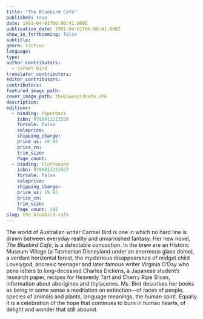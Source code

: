 ```yaml
---
title: "The Bluebird Café"
published: true
date: 1991-04-01T06:00:41.000Z
publication_date: 1991-04-01T06:00:41.000Z
show_in_forthcoming: false
subtitle:
genre: Fiction
language:
type:
author_contributors:
  - carmel-bird
translator_contributors:
editor_contributors:
contributors:
featured_image_path:
cover_image_path: thebluebirdcafe.JPG
description:
editions:
  - binding: Paperback
    isbn: 9780811211550
    forsale: false
    saleprice:
    shipping_charge:
    price_us: 10.95
    price_cn:
    trim_size:
    Page_count:
  - binding: Clothbound
    isbn: 9780811211567
    forsale: false
    saleprice:
    shipping_charge:
    price_us: 19.95
    price_cn:
    trim_size:
    Page_count: 192
slug: the-bluebird-cafe
---
```


The world of Australian writer Carmel Bird is one in which no hard line is drawn between everyday reality and unvarnished fantasy. Her new novel, _The Bluebird Café_, is a delectable concoction. In the brew are an Historic Museum Village (a Tasmanian Disneyland under an enormous glass dome), a verdant horizontal forest, the mysterious disappearance of midget child Lovelygod, anorexic teenager and later famous writer Virginia O’Day who pens letters to long-deceased Charles Dickens, a Japanese student’s research paper, recipes for Heavenly Tart and Cherry Ripe Slices, information about aborigines and thylacenes. Ms. Bird describes her books as being in some sense a meditation on extinction––of races of people, species of animals and plants, language meanings, the human spirit. Equally it is a celebration of the hope that continues to burn in human hearts, of delight and wonder that still abound.

